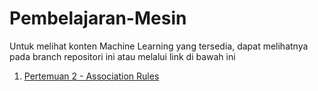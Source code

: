 # Pembelajaran-Mesin
  
Untuk melihat konten Machine Learning yang tersedia, dapat melihatnya pada branch repositori ini atau melalui link di bawah ini  

1. [Pertemuan 2 - Association Rules](https://github.com/yukiao/Pembelajaran-Machine-Learning/tree/association_rules)
